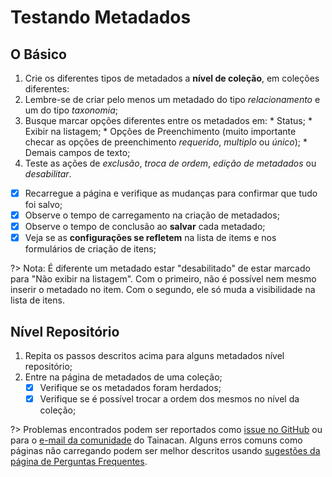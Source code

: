 # Testando Metadados

## O Básico

1. Crie os diferentes tipos de metadados a **nível de coleção**, em coleções diferentes:
  1. Lembre-se de criar pelo menos um metadado do tipo *relacionamento* e um do tipo *taxonomia*;
  2. Busque marcar opções diferentes entre os metadados em:
    * Status;
    * Exibir na listagem;
    * Opções de Preenchimento (muito importante checar as opções de preenchimento *requerido*, *multiplo* ou *único*);
    * Demais campos de texto;
2. Teste as ações de *exclusão*, *troca de ordem*, *edição de metadados* ou *desabilitar*.
  - [x] Recarregue a página e verifique as mudanças para confirmar que tudo foi salvo;
  - [x] Observe o tempo de carregamento na criação de metadados;
  - [x] Observe o tempo de conclusão ao **salvar** cada metadado;
  - [x] Veja se as **configurações se refletem** na lista de items e nos formulários de criação de itens;
  
  ?> Nota: É diferente um metadado estar "desabilitado" de estar marcado para "Não exibir na listagem". Com o primeiro, não é possível nem mesmo inserir o metadado no item. Com o segundo, ele só muda a visibilidade na lista de itens.

## Nível Repositório

1. Repita os passos descritos acima para alguns metadados nível repositório;
2. Entre na página de metadados de uma coleção;
   - [x] Verifique se os metadados foram herdados; 
   - [x] Verifique se é possível trocar a ordem dos mesmos no nível da coleção;

?> Problemas encontrados podem ser reportados como [issue no GitHub](https://github.com/tainacan/tainacan/issues ':ignore') ou para o [e-mail da comunidade](mailto:tainacan@lists.riseup.net ':ignore') do Tainacan. Alguns erros comuns como páginas não carregando podem ser melhor descritos usando [sugestões da página de Perguntas Frequentes](/pt-br/faq#acho-que-encontrei-um-erro-como-devo-proceder).
